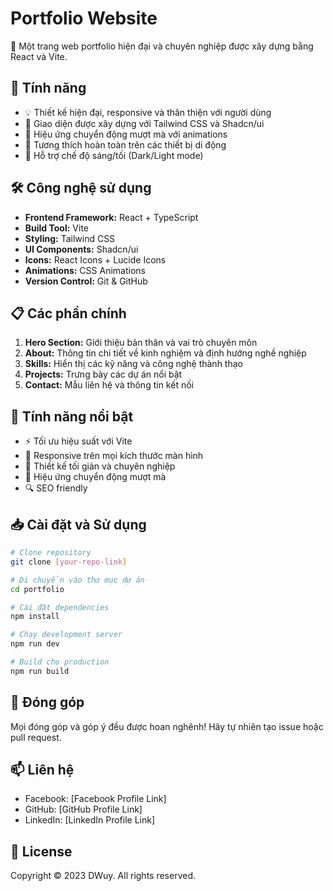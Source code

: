 # Portfolio Website

🚀 Một trang web portfolio hiện đại và chuyên nghiệp được xây dựng bằng React và Vite.

## 🌟 Tính năng

- 💡 Thiết kế hiện đại, responsive và thân thiện với người dùng
- 🎨 Giao diện được xây dựng với Tailwind CSS và Shadcn/ui
- 🔄 Hiệu ứng chuyển động mượt mà với animations
- 📱 Tương thích hoàn toàn trên các thiết bị di động
- 🌙 Hỗ trợ chế độ sáng/tối (Dark/Light mode)

## 🛠️ Công nghệ sử dụng

- **Frontend Framework:** React + TypeScript
- **Build Tool:** Vite
- **Styling:** Tailwind CSS
- **UI Components:** Shadcn/ui
- **Icons:** React Icons + Lucide Icons
- **Animations:** CSS Animations
- **Version Control:** Git & GitHub

## 📋 Các phần chính

1. **Hero Section:** Giới thiệu bản thân và vai trò chuyên môn
2. **About:** Thông tin chi tiết về kinh nghiệm và định hướng nghề nghiệp
3. **Skills:** Hiển thị các kỹ năng và công nghệ thành thạo
4. **Projects:** Trưng bày các dự án nổi bật
5. **Contact:** Mẫu liên hệ và thông tin kết nối

## 🚀 Tính năng nổi bật

- ⚡ Tối ưu hiệu suất với Vite
- 📱 Responsive trên mọi kích thước màn hình
- 🎨 Thiết kế tối giản và chuyên nghiệp
- 🔄 Hiệu ứng chuyển động mượt mà
- 🔍 SEO friendly

## 📥 Cài đặt và Sử dụng

```bash
# Clone repository
git clone [your-repo-link]

# Di chuyển vào thư mục dự án
cd portfolio

# Cài đặt dependencies
npm install

# Chạy development server
npm run dev

# Build cho production
npm run build
```

## 🤝 Đóng góp

Mọi đóng góp và góp ý đều được hoan nghênh! Hãy tự nhiên tạo issue hoặc pull request.

## 📫 Liên hệ

- Facebook: [Facebook Profile Link]
- GitHub: [GitHub Profile Link]
- LinkedIn: [LinkedIn Profile Link]

## 📝 License

Copyright © 2023 DWuy. All rights reserved.
